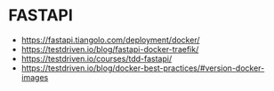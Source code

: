 # FASTAPI

* https://fastapi.tiangolo.com/deployment/docker/
* https://testdriven.io/blog/fastapi-docker-traefik/
* https://testdriven.io/courses/tdd-fastapi/
* https://testdriven.io/blog/docker-best-practices/#version-docker-images